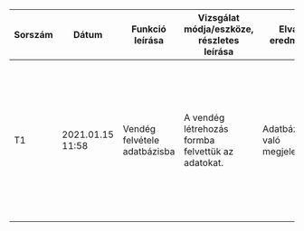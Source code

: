 | Sorszám |Dátum| Funkció leírása| Vizsgálat módja/eszköze, részletes leírása | Elvárt eredmény| Eredmény
|--|--|--|--|--|--|
|T1|2021.01.15 11:58|Vendég felvétele adatbázisba|A vendég létrehozás formba felvettük az adatokat.|Adatbázisban való megjelenés|  Az adatbázist intelij-ben kérdeztük le. Az ID-t automatikus generálja. Lakcím, email és név adatait bekerültek az adatbázisba a telefonszámot nem sikerült adatbázisba felvenni